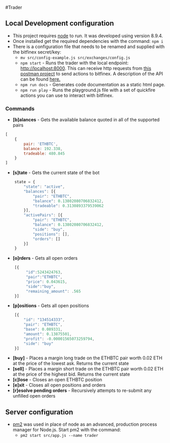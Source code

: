 #Trader

## Local Development configuration
- This project requires [node](https://nodejs.org/en/) to run. It was developed using version 8.9.4. 
- Once installed get the required dependencies with the command: `npm i`
- There is a configuration file that needs to be renamed and supplied with the bitfinex secret/key:
    - `mv src/config-example.js src/exchanges/config.js`
    - `npm start` - Runs the trader with the local endpoint: [http://localhost:8000](http://localhost:8000). This can receive http requests from [this postman project](https://www.getpostman.com/collections/d3ff660f287183be472e) to send actions to bitfinex. A description of the API can be found [here.](https://documenter.getpostman.com/view/877346/swingtrader-local/7TNgXfx)
    - `npm run docs` - Generates code documentation as a static html page.
    - `npm run play` - Runs the playground.js file with a set of quickfire actions you can use to interact with bitfinex.
### Commands    
- **[b]alances** - Gets the available balance quoted in all of the supported pairs
```javascript
[
    {
        pair: 'ETHBTC',
        balance: 192.338,
        tradeable: 480.845
    }
]
```
- **[s]tate** - Gets the current state of the bot
```javascript
    state = {
        "state": "active",
        "balances": [{
            "pair": "ETHBTC",
            "balance": 0.13802080706832412,
            "tradeable": 0.3130893379539062
        }],
        "activePairs": [{
            "pair": "ETHBTC",
            "balance": 0.13802080706832412,
            "side": "buy",
            "positions": [],
            "orders": []
        }]
    }
```
- **[o]rders** - Gets all open orders
```javascript
    [{
         "id":5243424763,
         "pair":"ETHBTC",
         "price": 0.043615,
         "side":"buy",
         "remaining_amount": .565
    }]            
```
- **[p]ositions** - Gets all open positions
```javascript
    [{
        "id": "134514333",
        "pair": "ETHBTC",
        "base": 0.089331,
        "amount": 0.13875501,
        "profit": -0.00001565073259794,
        "side": "buy"
    }]
```
- **[buy]** - Places a margin long trade on the ETHBTC pair worth 0.02 ETH at the price of the lowest ask. Returns the current state
- **[sell]** - Places a margin short trade on the ETHBTC pair worth 0.02 ETH at the price of the highest bid. Returns the current state
- **[c]lose** - Closes an open ETHBTC position
- **[e]xit** - Closes all open positions and orders
- **[r]esolve pending orders** - Recursively attempts to re-submit any unfilled open orders

## Server configuration
- [pm2](http://pm2.keymetrics.io/) was used in place of node as an advanced, production process manager for Node.js. Start pm2 with the command: 
    - `pm2 start src/app.js --name trader`